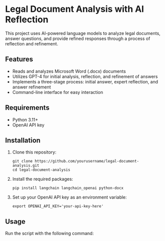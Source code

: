 # Legal Document Analysis with AI Reflection

This project uses AI-powered language models to analyze legal documents, answer questions, and provide refined responses through a process of reflection and refinement.

## Features

- Reads and analyzes Microsoft Word (.docx) documents
- Utilizes GPT-4 for initial analysis, reflection, and refinement of answers
- Implements a three-stage process: initial answer, expert reflection, and answer refinement
- Command-line interface for easy interaction

## Requirements

- Python 3.11+
- OpenAI API key

## Installation

1. Clone this repository:
   ```
   git clone https://github.com/yourusername/legal-document-analysis.git
   cd legal-document-analysis
   ```

2. Install the required packages:
   ```
   pip install langchain langchain_openai python-docx
   ```

3. Set up your OpenAI API key as an environment variable:
   ```
   export OPENAI_API_KEY='your-api-key-here'
   ```

## Usage

Run the script with the following command:
